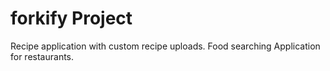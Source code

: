 # forkify Project

Recipe application with custom recipe uploads. Food searching Application for restaurants.

